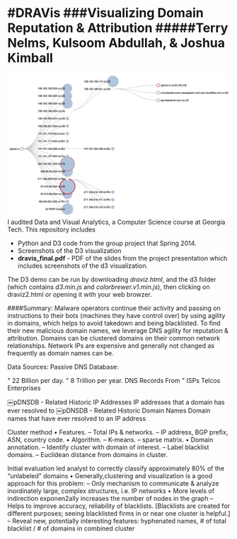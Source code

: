 #DRAVis
###Visualizing Domain Reputation & Attribution
#####Terry Nelms, Kulsoom Abdullah, & Joshua Kimball
======
![Alt text](https://github.com/kulsoom-abdullah/Draviz/blob/master/screenshots/Draviz.jpg "Optional Title")
I audited Data and Visual Analytics, a Computer Science course at Georgia Tech.  This repository includes 
* Python and D3 code from the group project that Spring 2014.
* Screenshots of the D3 visualization
* **dravis_final.pdf** - PDF of the slides from the project presentation which includes screenshots of the d3 visualization.

The D3 demo can be run by downloading *draviz.html*, and the d3 folder (which contains *d3.min.js* and *colorbrewer.v1.min.js*), then clicking on draviz2.html or opening it with your web browzer.  

####Summary:
Malware operators continue their activity and passing on instructions to their bots (machines they have control over) by using agility in domains, which helps to avoid takedown and being blacklisted.
To find their new malicious domain names, we leverage DNS agility for reputation & attribution.  Domains can be clustered domains on their common network relationships.  Network IPs are expensive and generally not changed as frequently as domain names can be.

Data Sources:
Passive DNS Database:

" 22 Billion per day.
" 8 Trillion per year.
DNS Records From
"  ISPs
Telcos 
Enterprises

￼pDNSDB - Related Historic IP Addresses
IP addresses that a domain has ever resolved to
￼pDNSDB - Related Historic Domain Names
Domain names that have ever resolved to an IP address

Cluster method
•  Features.
–  Total IPs & networks.
–  IP address, BGP prefix, ASN, country code.
•  Algorithm. –  K-means.
–  sparse matrix.
•  Domain annotation.
–  Identify cluster with domain of interest.
–  Label blacklist domains.
–  Euclidean distance from domains in cluster.

Initial evaluation led analyst to correctly classify approximately 80% of the “unlabeled” domains
•  Generally,clustering and visualization is a good approach for this problem:
–  Only mechanism to communicate & analyze inordinately large, complex structures, i.e. IP networks
•  More levels of indirection exponen2ally increases the number of nodes in the graph
–  Helps to improve accuracy, reliability of blacklists. [Blacklists are created for different purposes; seeing blacklisted firms in or near one cluster is helpful.]
–  Reveal new, potentially interesting features: hyphenated names, # of total blacklist / # of domains in combined cluster
